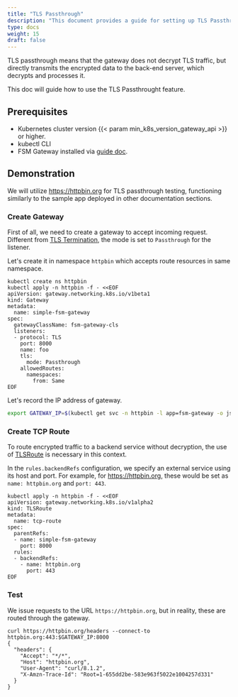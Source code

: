 ```yaml
---
title: "TLS Passthrough"
description: "This document provides a guide for setting up TLS Passthrough in FSM Gateway, allowing encrypted traffic to be routed directly to backend servers. It includes prerequisites, steps for creating a Gateway and TCP Route for the feature, and demonstrates testing the setup."
type: docs
weight: 15
draft: false
---
```


TLS passthrough means that the gateway does not decrypt TLS traffic, but directly transmits the encrypted data to the back-end server, which decrypts and processes it.

This doc will guide how to use the TLS Passthrought feature.

## Prerequisites

- Kubernetes cluster version {{< param min_k8s_version_gateway_api >}} or higher.
- kubectl CLI
- FSM Gateway installed via [guide doc](/guides/traffic_management/ingress/fsm_gateway/installation).

## Demonstration

We will utilize https://httpbin.org for TLS passthrough testing, functioning similarly to the sample app deployed in other documentation sections.

### Create Gateway

First of all, we need to create a gateway to accept incoming request. Different from [TLS Termination](/guides/traffic_management/ingress/fsm_gateway/tls_termination/), the mode is set to `Passthrough` for the listener.

Let's create it in namespace `httpbin` which accepts route resources in same namespace.

```shell
kubectl create ns httpbin
kubectl apply -n httpbin -f - <<EOF
apiVersion: gateway.networking.k8s.io/v1beta1
kind: Gateway
metadata:
  name: simple-fsm-gateway
spec:
  gatewayClassName: fsm-gateway-cls
  listeners:
  - protocol: TLS
    port: 8000
    name: foo
    tls:
      mode: Passthrough
    allowedRoutes:
      namespaces:
        from: Same
EOF
```

Let's record the IP address of gateway.

```bash
export GATEWAY_IP=$(kubectl get svc -n httpbin -l app=fsm-gateway -o jsonpath='{.items[0].status.loadBalancer.ingress[0].ip}')
```

### Create TCP Route

To route encrypted traffic to a backend service without decryption, the use of [TLSRoute](https://gateway-api.sigs.k8s.io/reference/spec/#gateway.networking.k8s.io/v1alpha2.TLSRoute) is necessary in this context.

In the `rules.backendRefs` configuration, we specify an external service using its host and port. For example, for https://httpbin.org, these would be set as `name: httpbin.org` and `port: 443`.

```shell
kubectl apply -n httpbin -f - <<EOF
apiVersion: gateway.networking.k8s.io/v1alpha2
kind: TLSRoute
metadata:
  name: tcp-route
spec:
  parentRefs:
  - name: simple-fsm-gateway
    port: 8000
  rules:
  - backendRefs:
    - name: httpbin.org
      port: 443
EOF
```

### Test

We issue requests to the URL `https://httpbin.org`, but in reality, these are routed through the gateway. 

```shell
curl https://httpbin.org/headers --connect-to httpbin.org:443:$GATEWAY_IP:8000
{
  "headers": {
    "Accept": "*/*",
    "Host": "httpbin.org",
    "User-Agent": "curl/8.1.2",
    "X-Amzn-Trace-Id": "Root=1-655dd2be-583e963f5022e1004257d331"
  }
}
```
